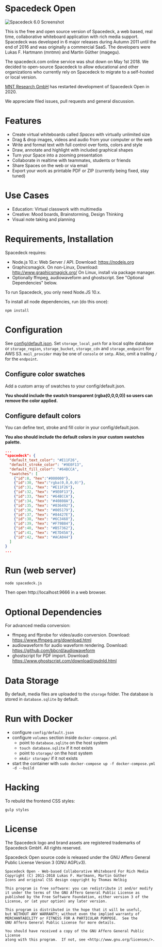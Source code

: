 # Spacedeck Open

![Spacedeck 6.0 Screenshot](/public/images/sd6-screenshot.png)

This is the free and open source version of Spacedeck, a web based, real time, collaborative whiteboard application with rich media support. Spacedeck was developed in 6 major releases during Autumn 2011 until the end of 2016 and was originally a commercial SaaS. The developers were Lukas F. Hartmann (mntmn) and Martin Güther (magegu).

The spacedeck.com online service was shut down on May 1st 2018. We decided to open-source Spacedeck to allow educational and other organizations who currently rely on Spacedeck to migrate to a self-hosted or local version.

[MNT Research GmbH](https://mntre.com) has restarted development of Spacedeck Open in 2020.

We appreciate filed issues, pull requests and general discussion.

# Features

- Create virtual whiteboards called *Spaces* with virtually unlimited size
- Drag & drop images, videos and audio from your computer or the web
- Write and format text with full control over fonts, colors and style
- Draw, annotate and highlight with included graphical shapes
- Turn your Space into a zooming presentation
- Collaborate in realtime with teammates, students or friends
- Share Spaces on the web or via email
- Export your work as printable PDF or ZIP (currently being fixed, stay tuned)

# Use Cases

- Education: Virtual classwork with multimedia
- Creative: Mood boards, Brainstorming, Design Thinking
- Visual note taking and planning

# Requirements, Installation

Spacedeck requires:

- Node.js 10.x: Web Server / API. Download: https://nodejs.org
- Graphicsmagick. On non-Linux, Download: http://www.graphicsmagick.org/ On Linux, install via package manager.
- Optionally ffmpeg, audiowaveform and ghostscript. See "Optional Dependencies" below.

To run Spacedeck, you only need Node.JS 10.x.

To install all node dependencies, run (do this once):

    npm install

# Configuration

See [config/default.json](config/default.json). Set `storage_local_path` for a local sqlite database or `storage_region`, `storage_bucket`, `storage_cdn` and `storage_endpoint` for AWS S3. `mail_provider` may be one of `console` or `smtp`. Also, omit a trailing `/` for the `endpoint`.

## Configure color swatches

Add a custom array of swatches to your config/default.json.

**You should include the swatch transparent (rgba(0,0,0,0)) so users can remove the color applied.**

## Configure default colors
You can define text, stroke and fill color in your config/default.json. 

**You also should include the default colors in your custom swatches palette.**

```json
...
"spacedeck": {
  "default_text_color": "#E11F26",
  "default_stroke_color": "#9E0F13",
  "default_fill_color": "#64BCCA",
  "swatches": [
    {"id":8, "hex":"#000000"},
    {"id":30, "hex":"rgba(0,0,0,0)"},
    {"id":31, "hex": "#E11F26"},
    {"id":32, "hex": "#9E0F13"},
    {"id":33, "hex": "#64BCCA"},
    {"id":34, "hex": "#40808A"},
    {"id":35, "hex": "#036492"},
    {"id":36, "hex": "#005179"},
    {"id":37, "hex": "#84427E"},
    {"id":38, "hex": "#6C3468"},
    {"id":39, "hex": "#F79B84"},
    {"id":40, "hex": "#B57362"},
    {"id":41, "hex": "#E7D45A"},
    {"id":42, "hex": "#ACA044"}
  ]
}
...
```

# Run (web server)

    node spacedeck.js

Then open http://localhost:9666 in a web browser.

# Optional Dependencies

For advanced media conversion:

- ffmpeg and ffprobe for video/audio conversion. Download: https://www.ffmpeg.org/download.html
- audiowaveform for audio waveform rendering. Download: https://github.com/bbcrd/audiowaveform
- ghostscript for PDF import. Download: https://www.ghostscript.com/download/gsdnld.html

# Data Storage

By default, media files are uploaded to the ```storage``` folder.
The database is stored in ```database.sqlite``` by default.

# Run with Docker

- configure `config/default.json`
- configure `volumes` section inside `docker-compose.yml`
  - point to `database.sqlite` on the host system
  - `touch database.sqlite` if it not exists
  - point to `storage/` on the host system
  - `mkdir storage/` if it not exists
- start the container with `sudo docker-compose up -f docker-compose.yml -d --build`

# Hacking

To rebuild the frontend CSS styles:

    gulp styles

# License

The Spacedeck logo and brand assets are registered trademarks of Spacedeck GmbH. All rights reserved.

Spacedeck Open source code is released under the GNU Affero General Public License Version 3 (GNU AGPLv3).

    Spacedeck Open - Web-based Collaborative Whiteboard For Rich Media
    Copyright (C) 2011-2018 Lukas F. Hartmann, Martin Güther
    Icons and original CSS design copyright by Thomas Helbig
    
    This program is free software: you can redistribute it and/or modify
    it under the terms of the GNU Affero General Public License as
    published by the Free Software Foundation, either version 3 of the
    License, or (at your option) any later version.

    This program is distributed in the hope that it will be useful,
    but WITHOUT ANY WARRANTY; without even the implied warranty of
    MERCHANTABILITY or FITNESS FOR A PARTICULAR PURPOSE.  See the
    GNU Affero General Public License for more details.

    You should have received a copy of the GNU Affero General Public License
    along with this program.  If not, see <http://www.gnu.org/licenses/>.
